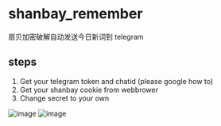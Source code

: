 # shanbay_remember
扇贝加密破解自动发送今日新词到 telegram

## steps 
1. Get your telegram token and chatid (please google how to)
2. Get your shanbay cookie from webbrower
3. Change secret to your own

![image](https://user-images.githubusercontent.com/15976103/100818317-d6436300-3484-11eb-945d-8c5fb72f4ce4.png)
![image](https://user-images.githubusercontent.com/15976103/100818363-f07d4100-3484-11eb-9d4c-23d4182ad4af.png)
